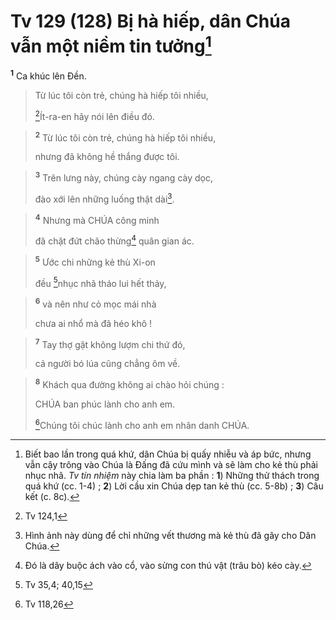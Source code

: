 # Tv 129 (128) Bị hà hiếp, dân Chúa vẫn một niềm tin tưởng[^1]
<sup><b>1</b></sup> Ca khúc lên Đền. 
> Từ lúc tôi còn trẻ, chúng hà hiếp tôi nhiều,
> 
> [^1*]Ít-ra-en hãy nói lên điều đó.
>


> <sup><b>2</b></sup> Từ lúc tôi còn trẻ, chúng hà hiếp tôi nhiều,
> 
> nhưng đã không hề thắng được tôi.
>


> <sup><b>3</b></sup> Trên lưng này, chúng cày ngang cày dọc,
> 
> đào xới lên những luống thật dài[^2].
>


> <sup><b>4</b></sup> Nhưng mà CHÚA công minh
> 
> đã chặt đứt chão thừng[^3] quân gian ác.
>


> <sup><b>5</b></sup> Ước chi những kẻ thù Xi-on
> 
> đều [^2*]nhục nhã tháo lui hết thảy,
>


> <sup><b>6</b></sup> và nên như cỏ mọc mái nhà
> 
> chưa ai nhổ mà đã héo khô !
>


> <sup><b>7</b></sup> Tay thợ gặt không lượm chi thứ đó,
> 
> cả người bó lúa cũng chẳng ôm về.
>


> <sup><b>8</b></sup> Khách qua đường không ai chào hỏi chúng :
> 
> CHÚA ban phúc lành cho anh em.
> 
> [^3*]Chúng tôi chúc lành cho anh em nhân danh CHÚA.
>

[^1]: Biết bao lần trong quá khứ, dân Chúa bị quấy nhiễu và áp bức, nhưng vẫn cậy trông vào Chúa là Đấng đã cứu mình và sẽ làm cho kẻ thù phải nhục nhã. <i>Tv tín nhiệm</i> này chia làm ba phần : <b>1</b>) Những thử thách trong quá khứ (cc. 1-4) ; <b>2</b>) Lời cầu xin Chúa dẹp tan kẻ thù (cc. 5-8b) ; <b>3</b>) Câu kết (c. 8c).
[^2]: Hình ảnh này dùng để chỉ những vết thương mà kẻ thù đã gây cho Dân Chúa.
[^3]: Đó là dây buộc ách vào cổ, vào sừng con thú vật (trâu bò) kéo cày.
[^1*]: Tv 124,1
[^2*]: Tv 35,4; 40,15
[^3*]: Tv 118,26
